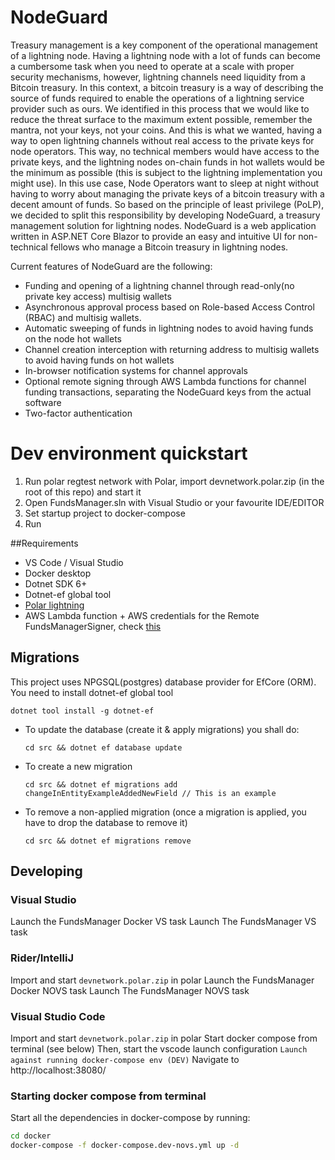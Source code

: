 # NodeGuard

Treasury management is a key component of the operational management of a lightning node. Having a lightning node with a lot of funds can become a cumbersome task when you need to operate at a scale with proper security mechanisms, however, lightning channels need liquidity from a Bitcoin treasury. In this context, a bitcoin treasury is a way of describing the source of funds required to enable the operations of a lightning service provider such as ours. We identified in this process that we would like to reduce the threat surface to the maximum extent possible, remember the mantra, not your keys, not your coins. And this is what we wanted, having a way to open lightning channels without real access to the private keys for node operators. This way, no technical members would have access to the private keys, and the lightning nodes on-chain funds in hot wallets would be the minimum as possible (this is subject to the lightning implementation you might use). In this use case, Node Operators want to sleep at night without having to worry about managing the private keys of a bitcoin treasury with a decent amount of funds. So based on the principle of least privilege (PoLP), we decided to split this responsibility by developing NodeGuard, a treasury management solution for lightning nodes. NodeGuard is a web application written in ASP.NET Core Blazor to provide an easy and intuitive UI for non-technical fellows who manage a Bitcoin treasury in lightning nodes.

Current features of NodeGuard are the following:

- Funding and opening of a lightning channel through read-only(no private key access) multisig wallets
- Asynchronous approval process based on Role-based Access Control (RBAC) and multisig wallets.
- Automatic sweeping of funds in lightning nodes to avoid having funds on the node hot wallets
- Channel creation interception with returning address to multisig wallets to avoid having funds on hot wallets
- In-browser notification systems for channel approvals
- Optional remote signing through AWS Lambda functions for channel funding transactions, separating the NodeGuard keys from the actual software
- Two-factor authentication

# Dev environment quickstart

1. Run polar regtest network with Polar, import devnetwork.polar.zip (in the root of this repo) and start it
2. Open FundsManager.sln with Visual Studio or your favourite IDE/EDITOR
3. Set startup project to docker-compose
4. Run

##Requirements

- VS Code / Visual Studio
- Docker desktop
- Dotnet SDK 6+
- Dotnet-ef global tool
- [Polar lightning](https://lightningpolar.com/)
- AWS Lambda function + AWS credentials for the Remote FundsManagerSigner, check [this](#trusted-coordinator-signing)


## Migrations

This project uses NPGSQL(postgres) database provider for EfCore (ORM). You need to install dotnet-ef global tool
```
dotnet tool install -g dotnet-ef
```

- To update the database (create it & apply migrations) you shall do:
    ```
    cd src && dotnet ef database update
    ```
- To create a new migration
  ```
  cd src && dotnet ef migrations add changeInEntityExampleAddedNewField // This is an example
  ```
- To remove a non-applied migration (once a migration is applied, you have to drop the database to remove it)
    ```
    cd src && dotnet ef migrations remove
    ```


## Developing

### Visual Studio
Launch the FundsManager Docker VS task
Launch The FundsManager VS task

### Rider/IntelliJ
Import and start `devnetwork.polar.zip` in polar
Launch the FundsManager Docker NOVS task
Launch The FundsManager NOVS task

### Visual Studio Code
Import and start `devnetwork.polar.zip` in polar
Start docker compose from terminal (see below)
Then, start the vscode launch configuration `Launch against running docker-compose env (DEV)`
Navigate to http://localhost:38080/

### Starting docker compose from terminal
Start all the dependencies in docker-compose by running:
```bash
cd docker
docker-compose -f docker-compose.dev-novs.yml up -d
```


